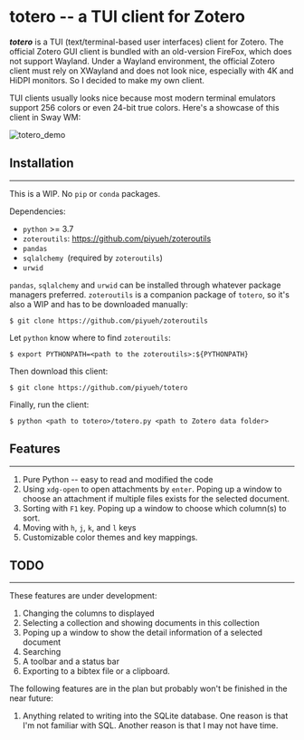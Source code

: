 totero -- a TUI client for Zotero 
=================================

***totero*** is a TUI (text/terminal-based user interfaces) client for Zotero.
The official Zotero GUI client is bundled with an old-version FireFox, which
does not support Wayland. Under a Wayland environment, the official Zotero
client must rely on XWayland and does not look nice, especially with 4K and
HiDPI monitors. So I decided to make my own client.

TUI clients usually looks nice because most modern terminal emulators support
256 colors or even 24-bit true colors. Here's a showcase of this
client in Sway WM:

![totero_demo](https://pychao.com/wp-content/uploads/2020/11/totero_demo.gif)

## Installation
---------------
This is a WIP. No `pip` or `conda` packages.

Dependencies:

* `python` >= 3.7
* `zoteroutils`: https://github.com/piyueh/zoteroutils
* `pandas`
* `sqlalchemy `(required by `zoteroutils`)
* `urwid`

`pandas`, `sqlalchemy` and `urwid` can be installed through whatever package
managers preferred. `zoteroutils` is a companion package of `totero`, so it's
also a WIP and has to be downloaded manually:

```
$ git clone https://github.com/piyueh/zoteroutils
```

Let `python` know where to find `zoteroutils`:

```
$ export PYTHONPATH=<path to the zoteroutils>:${PYTHONPATH}
```

Then download this client:

```
$ git clone https://github.com/piyueh/totero
```

Finally, run the client:

```
$ python <path to totero>/totero.py <path to Zotero data folder>
```

## Features
-----------

1. Pure Python -- easy to read and modified the code
2. Using `xdg-open` to open attachments by `enter`. Poping up a window to choose
   an attachment if multiple files exists for the selected document.
3. Sorting with `F1` key. Poping up a window to choose which column(s) to sort.
4. Moving with `h`, `j`, `k`, and `l` keys
5. Customizable color themes and key mappings. 

## TODO
-------

These features are under development:

1. Changing the columns to displayed
2. Selecting a collection and showing documents in this collection
3. Poping up a window to show the detail information of a selected document
4. Searching
5. A toolbar and a status bar
6. Exporting to a bibtex file or a clipboard.

The following features are in the plan but probably won't be finished in the near
future:

1. Anything related to writing into the SQLite database. One reason is that I'm
   not familiar with SQL. Another reason is that I may not have time.
